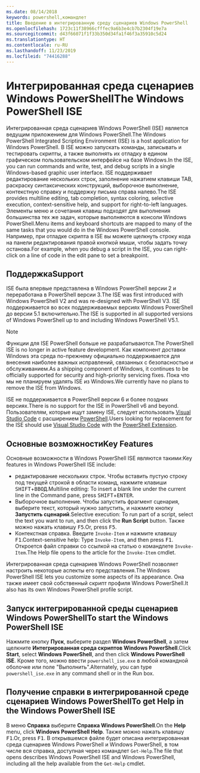 ```yaml
---
ms.date: 08/14/2018
keywords: powershell,командлет
title: Введение в интегрированную среду сценариев Windows PowerShell
ms.openlocfilehash: 1723c11f38966cfffec9a6b3e4cb7b2304f19e7a
ms.sourcegitcommit: d43f66071f1f33b350d34fa1f46f3a35910c5d24
ms.translationtype: HT
ms.contentlocale: ru-RU
ms.lasthandoff: 11/23/2019
ms.locfileid: "74416288"
---
```

# <a name="the-windows-powershell-ise"></a><span data-ttu-id="e31b2-103">Интегрированная среда сценариев Windows PowerShell</span><span class="sxs-lookup"><span data-stu-id="e31b2-103">The Windows PowerShell ISE</span></span>

<span data-ttu-id="e31b2-104">Интегрированная среда сценариев Windows PowerShell (ISE) является ведущим приложением для Windows PowerShell.</span><span class="sxs-lookup"><span data-stu-id="e31b2-104">The Windows PowerShell Integrated Scripting Environment (ISE) is a host application for Windows PowerShell.</span></span> <span data-ttu-id="e31b2-105">В ISE можно запускать команды, записывать и тестировать скрипты, а также выполнять их отладку в едином графическом пользовательском интерфейсе на базе Windows.</span><span class="sxs-lookup"><span data-stu-id="e31b2-105">In the ISE, you can run commands and write, test, and debug scripts in a single Windows-based graphic user interface.</span></span> <span data-ttu-id="e31b2-106">ISE поддерживает редактирование нескольких строк, заполнение нажатием клавиши TAB, раскраску синтаксических конструкций, выборочное выполнение, контекстную справку и поддержку письма справа налево.</span><span class="sxs-lookup"><span data-stu-id="e31b2-106">The ISE provides multiline editing, tab completion, syntax coloring, selective execution, context-sensitive help, and support for right-to-left languages.</span></span> <span data-ttu-id="e31b2-107">Элементы меню и сочетания клавиш подходят для выполнения большинства тех же задач, которые выполняются в консоли Windows PowerShell.</span><span class="sxs-lookup"><span data-stu-id="e31b2-107">Menu items and keyboard shortcuts are mapped to many of the same tasks that you would do in the Windows PowerShell console.</span></span> <span data-ttu-id="e31b2-108">Например, при отладке скрипта в ISE вы можете щелкнуть строку кода на панели редактирования правой кнопкой мыши, чтобы задать точку останова.</span><span class="sxs-lookup"><span data-stu-id="e31b2-108">For example, when you debug a script in the ISE, you can right-click on a line of code in the edit pane to set a breakpoint.</span></span>

## <a name="support"></a><span data-ttu-id="e31b2-109">Поддержка</span><span class="sxs-lookup"><span data-stu-id="e31b2-109">Support</span></span>

<span data-ttu-id="e31b2-110">ISE была впервые представлена в Windows PowerShell версии 2 и переработана в PowerShell версии 3.</span><span class="sxs-lookup"><span data-stu-id="e31b2-110">The ISE was first introduced with Windows PowerShell V2 and was re-designed with PowerShell V3.</span></span> <span data-ttu-id="e31b2-111">ISE поддерживается во всех поддерживаемых версиях Windows PowerShell до версии 5.1 включительно.</span><span class="sxs-lookup"><span data-stu-id="e31b2-111">The ISE is supported in all supported versions of Windows PowerShell up to and including Windows PowerShell V5.1.</span></span>

> [!NOTE]
> <span data-ttu-id="e31b2-112">Функции для ISE PowerShell больше не разрабатываются.</span><span class="sxs-lookup"><span data-stu-id="e31b2-112">The PowerShell ISE is no longer in active feature development.</span></span> <span data-ttu-id="e31b2-113">Как компонент доставки Windows эта среда по-прежнему официально поддерживается для внесения наиболее важных исправлений, связанных с безопасностью и обслуживанием.</span><span class="sxs-lookup"><span data-stu-id="e31b2-113">As a shipping component of Windows, it continues to be officially supported for security and high-priority servicing fixes.</span></span>
> <span data-ttu-id="e31b2-114">Пока что мы не планируем удалять ISE из Windows.</span><span class="sxs-lookup"><span data-stu-id="e31b2-114">We currently have no plans to remove the ISE from Windows.</span></span>
>
> <span data-ttu-id="e31b2-115">ISE не поддерживается в PowerShell версии 6 и более поздних версиях.</span><span class="sxs-lookup"><span data-stu-id="e31b2-115">There is no support for the ISE in PowerShell v6 and beyond.</span></span> <span data-ttu-id="e31b2-116">Пользователям, которые ищут замену ISE, следует использовать [Visual Studio Code](https://code.visualstudio.com/) с расширением [PowerShell](https://marketplace.visualstudio.com/items?itemName=ms-vscode.PowerShell).</span><span class="sxs-lookup"><span data-stu-id="e31b2-116">Users looking for replacement for the ISE should use [Visual Studio Code](https://code.visualstudio.com/) with the [PowerShell Extension](https://marketplace.visualstudio.com/items?itemName=ms-vscode.PowerShell).</span></span>

## <a name="key-features"></a><span data-ttu-id="e31b2-117">Основные возможности</span><span class="sxs-lookup"><span data-stu-id="e31b2-117">Key Features</span></span>

<span data-ttu-id="e31b2-118">Основные возможности в Windows PowerShell ISE являются такими:</span><span class="sxs-lookup"><span data-stu-id="e31b2-118">Key features in Windows PowerShell ISE include:</span></span>

- <span data-ttu-id="e31b2-119">редактирование нескольких строк. Чтобы вставить пустую строку под текущей строкой в области команд, нажмите клавиши <kbd>SHIFT</kbd>+<kbd>ВВОД</kbd>.</span><span class="sxs-lookup"><span data-stu-id="e31b2-119">Multiline editing: To insert a blank line under the current line in the Command pane, press <kbd>SHIFT</kbd>+<kbd>ENTER</kbd>.</span></span>
- <span data-ttu-id="e31b2-120">Выборочное выполнение. Чтобы запустить фрагмент сценария, выберите текст, который нужно запустить, и нажмите кнопку **Запустить сценарий**.</span><span class="sxs-lookup"><span data-stu-id="e31b2-120">Selective execution: To run part of a script, select the text you want to run, and then click the **Run Script** button.</span></span> <span data-ttu-id="e31b2-121">Также можно нажать клавишу <kbd>F5</kbd>.</span><span class="sxs-lookup"><span data-stu-id="e31b2-121">Or, press <kbd>F5</kbd>.</span></span>
- <span data-ttu-id="e31b2-122">Контекстная справка. Введите `Invoke-Item` и нажмите клавишу <kbd>F1</kbd>.</span><span class="sxs-lookup"><span data-stu-id="e31b2-122">Context-sensitive help: Type `Invoke-Item`, and then press <kbd>F1</kbd>.</span></span> <span data-ttu-id="e31b2-123">Откроется файл справки со ссылкой на статью о командлете `Invoke-Item`.</span><span class="sxs-lookup"><span data-stu-id="e31b2-123">The Help file opens to the article for the `Invoke-Item` cmdlet.</span></span>

<span data-ttu-id="e31b2-124">Интегрированная среда сценариев Windows PowerShell позволяет настроить некоторые аспекты его представления.</span><span class="sxs-lookup"><span data-stu-id="e31b2-124">The Windows PowerShell ISE lets you customize some aspects of its appearance.</span></span> <span data-ttu-id="e31b2-125">Она также имеет свой собственный скрипт профиля Windows PowerShell.</span><span class="sxs-lookup"><span data-stu-id="e31b2-125">It also has its own Windows PowerShell profile script.</span></span>

## <a name="to-start-the-windows-powershell-ise"></a><span data-ttu-id="e31b2-126">Запуск интегрированной среды сценариев Windows PowerShell</span><span class="sxs-lookup"><span data-stu-id="e31b2-126">To start the Windows PowerShell ISE</span></span>

<span data-ttu-id="e31b2-127">Нажмите кнопку **Пуск**, выберите раздел **Windows PowerShell**, а затем щелкните **Интегрированная среда скриптов Windows PowerShell**.</span><span class="sxs-lookup"><span data-stu-id="e31b2-127">Click **Start**, select **Windows PowerShell**, and then click **Windows PowerShell ISE**.</span></span>
<span data-ttu-id="e31b2-128">Кроме того, можно ввести `powershell_ise.exe` в любой командной оболочке или поле "Выполнить".</span><span class="sxs-lookup"><span data-stu-id="e31b2-128">Alternately, you can type `powershell_ise.exe` in any command shell or in the Run box.</span></span>

## <a name="to-get-help-in-the-windows-powershell-ise"></a><span data-ttu-id="e31b2-129">Получение справки в интегрированной среде сценариев Windows PowerShell</span><span class="sxs-lookup"><span data-stu-id="e31b2-129">To get Help in the Windows PowerShell ISE</span></span>

<span data-ttu-id="e31b2-130">В меню **Справка** выберите **Справка Windows PowerShell**.</span><span class="sxs-lookup"><span data-stu-id="e31b2-130">On the **Help** menu, click **Windows PowerShell Help**.</span></span> <span data-ttu-id="e31b2-131">Также можно нажать клавишу <kbd>F1</kbd>.</span><span class="sxs-lookup"><span data-stu-id="e31b2-131">Or, press <kbd>F1</kbd>.</span></span> <span data-ttu-id="e31b2-132">В открывшемся файле будет описана интегрированная среда сценариев Windows PowerShell и Windows PowerShell, в том числе вся справка, доступная через командлет `Get-Help`.</span><span class="sxs-lookup"><span data-stu-id="e31b2-132">The file that opens describes Windows PowerShell ISE and Windows PowerShell, including all the help available from the `Get-Help` cmdlet.</span></span>
